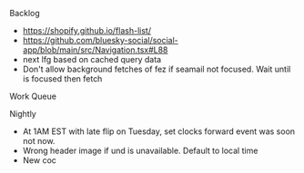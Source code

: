 Backlog
* https://shopify.github.io/flash-list/
* https://github.com/bluesky-social/social-app/blob/main/src/Navigation.tsx#L88
* next lfg based on cached query data
* Don't allow background fetches of fez if seamail not focused. Wait until is focused then fetch


Work Queue

Nightly
* At 1AM EST with late flip on Tuesday, set clocks forward event was soon not now.
* Wrong header image if und is unavailable. Default to local time
* New coc
